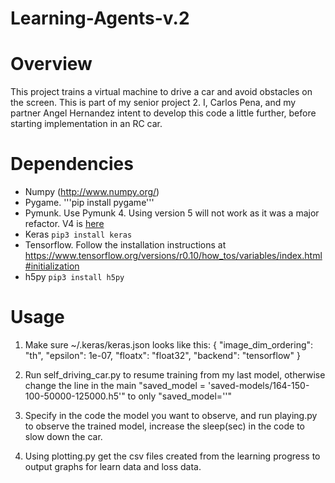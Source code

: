 # Learning-Agents-v.2

Overview
==========
This project trains a virtual machine to drive a car and avoid obstacles on the screen. This is part of my senior project 2. I, Carlos Pena, and my partner Angel Hernandez intent to develop this code a little further, before starting implementation in an RC car. 

Dependencies
============

* Numpy (http://www.numpy.org/)
* Pygame. '''pip install pygame'''
* Pymunk. Use Pymunk 4. Using version 5 will not work as it was a major refactor. V4 is [here](https://github.com/viblo/pymunk/releases/tag/pymunk-4.0.0)
* Keras ```pip3 install keras```
* Tensorflow. Follow the installation instructions at https://www.tensorflow.org/versions/r0.10/how_tos/variables/index.html#initialization
* h5py ```pip3 install h5py```


Usage
======

1. Make sure ~/.keras/keras.json looks like this:
{
    "image_dim_ordering": "th", 
    "epsilon": 1e-07, 
    "floatx": "float32", 
    "backend": "tensorflow"
}

2. Run self_driving_car.py to resume training from my last model, otherwise change the line in the main "saved_model = 'saved-models/164-150-100-50000-125000.h5'" to only "saved_model=''"

3. Specify in the code the model you want to observe, and run playing.py to observe the trained model, increase the sleep(sec) in the code to slow down the car.

4. Using plotting.py get the csv files created from the learning progress to output graphs for learn data and loss data.
